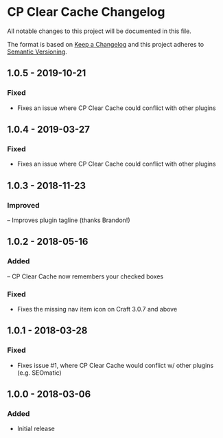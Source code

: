 # CP Clear Cache Changelog

All notable changes to this project will be documented in this file.

The format is based on [Keep a Changelog](http://keepachangelog.com/) and this project adheres to [Semantic Versioning](http://semver.org/).

## 1.0.5 - 2019-10-21
### Fixed
- Fixes an issue where CP Clear Cache could conflict with other plugins

## 1.0.4 - 2019-03-27
### Fixed
- Fixes an issue where CP Clear Cache could conflict with other plugins

## 1.0.3 - 2018-11-23
### Improved
– Improves plugin tagline (thanks Brandon!)

## 1.0.2 - 2018-05-16
### Added
– CP Clear Cache now remembers your checked boxes

### Fixed
- Fixes the missing nav item icon on Craft 3.0.7 and above

## 1.0.1 - 2018-03-28
### Fixed
- Fixes issue #1, where CP Clear Cache would conflict w/ other plugins (e.g. SEOmatic)

## 1.0.0 - 2018-03-06
### Added
- Initial release
